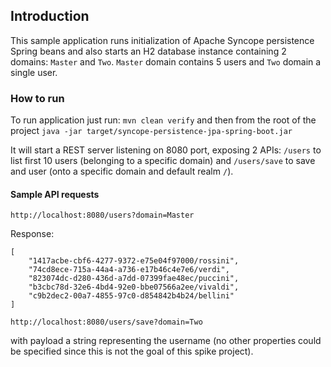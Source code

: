 ## Introduction

This sample application runs initialization of Apache Syncope persistence Spring beans and also starts an H2 database instance containing 2 domains: `Master` and `Two`.
`Master` domain contains 5 users and `Two` domain a single user.

### How to run

To run application just run:
`mvn clean verify`
and then from the root of the project
`java -jar target/syncope-persistence-jpa-spring-boot.jar`

It will start a REST server listening on 8080 port, exposing 2 APIs: `/users` to list first 10 users (belonging to a specific domain) and `/users/save` to save and user (onto a specific domain and default realm `/`). 

#### Sample API requests

`http://localhost:8080/users?domain=Master`

Response: 

```
[
    "1417acbe-cbf6-4277-9372-e75e04f97000/rossini",
    "74cd8ece-715a-44a4-a736-e17b46c4e7e6/verdi",
    "823074dc-d280-436d-a7dd-07399fae48ec/puccini",
    "b3cbc78d-32e6-4bd4-92e0-bbe07566a2ee/vivaldi",
    "c9b2dec2-00a7-4855-97c0-d854842b4b24/bellini"
]
```

`http://localhost:8080/users/save?domain=Two`

with payload a string representing the username (no other properties could be specified since this is not the goal of this spike project).

